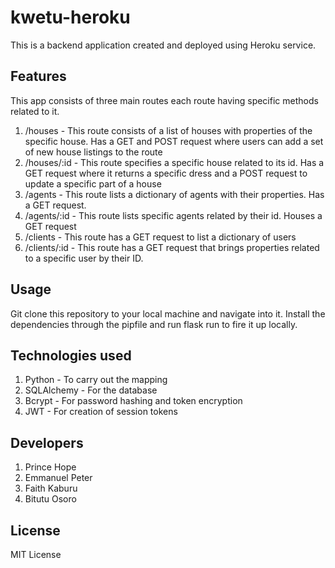 # kwetu-heroku
This is a backend application created and deployed using Heroku service.

## Features
This app consists of three main routes each route having specific methods related to it.
1. /houses - This route consists of a list of houses with properties of the specific house. Has a GET and POST request where users can add a set of new house listings to the route
2. /houses/:id - This route specifies a specific house related to its id. Has a GET request where it returns a specific dress and a POST request to update a specific part of a house
3. /agents - This route lists a dictionary of agents with their properties. Has a GET request.
4. /agents/:id - This route lists specific agents related by their id. Houses a GET request
5. /clients - This route has a GET request to list a dictionary of users
6. /clients/:id - This route has a GET request that brings properties related to a specific user by their ID.

## Usage
Git clone this repository to your local machine and navigate into it. Install the dependencies through the pipfile and run flask run to fire it up locally.

## Technologies used
1. Python - To carry out the mapping
2. SQLAlchemy - For the database 
3. Bcrypt - For password hashing and token encryption
4. JWT - For creation of session tokens

## Developers 
1. Prince Hope
2. Emmanuel Peter
3. Faith Kaburu
4. Bitutu Osoro

## License
MIT License



